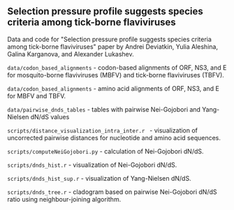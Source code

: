## Selection pressure profile suggests species criteria among tick-borne flaviviruses

Data and code for "Selection pressure profile suggests species criteria among tick-borne flaviviruses" paper by Andrei Deviatkin, Yulia Aleshina, Galina Karganova, and Alexander Lukashev.


`data/codon_based_alignments` - codon-based alignments of ORF, NS3, and E for mosquito-borne flaviviruses (MBFV) and tick-borne flaviviruses (TBFV).

`data/codon_based_alignments` - amino acid alignments of ORF, NS3, and E for MBFV and TBFV.

`data/pairwise_dnds_tables`  - tables with pairwise Nei-Gojobori and Yang-Nielsen dN/dS values

`scripts/distance_visualization_intra_inter.r ` - visualization of uncorrected pairwise distances for nucleotide and amino acid sequences.

`scripts/computeNeiGojobori.py` - calculation of Nei-Gojobori dN/dS.

`scripts/dnds_hist.r` - visualization of Nei-Gojobori dN/dS.

`scripts/dnds_hist_sup.r` - visualization of Yang-Nielsen dN/dS.

`scripts/dnds_tree.r` - cladogram based on pairwise Nei-Gojobori dN/dS ratio using neighbour-joining algorithm.

